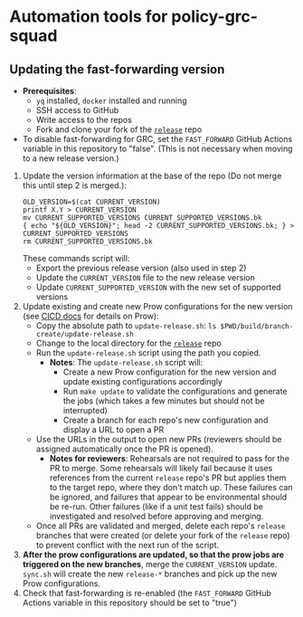 # Automation tools for policy-grc-squad

## Updating the fast-forwarding version

- **Prerequisites**:
  - `yq` installed, `docker` installed and running
  - SSH access to GitHub
  - Write access to the repos
  - Fork and clone your fork of the [`release`](https://github.com/openshift/release) repo
- To disable fast-forwarding for GRC, set the `FAST_FORWARD` GitHub Actions variable in this repository 
  to "false". (This is not necessary when moving to a new release version.)

1. Update the version information at the base of the repo (Do not merge this until step 2 is merged.):
   ```shell
   OLD_VERSION=$(cat CURRENT_VERSION)
   printf X.Y > CURRENT_VERSION
   mv CURRENT_SUPPORTED_VERSIONS CURRENT_SUPPORTED_VERSIONS.bk
   { echo "${OLD_VERSION}"; head -2 CURRENT_SUPPORTED_VERSIONS.bk; } > CURRENT_SUPPORTED_VERSIONS
   rm CURRENT_SUPPORTED_VERSIONS.bk
   ```
   These commands script will:
   - Export the previous release version (also used in step 2)
   - Update the `CURRENT_VERSION` file to the new release version
   - Update `CURRENT_SUPPORTED_VERSION` with the new set of supported versions
2. Update existing and create new Prow configurations for the new version (see
   [CICD docs](https://github.com/stolostron/cicd-docs/blob/main/prow) for details on
   Prow):
   - Copy the absolute path to `update-release.sh`: `ls $PWD/build/branch-create/update-release.sh`
   - Change to the local directory for the [`release`](https://github.com/openshift/release) repo
   - Run the `update-release.sh` script using the path you copied.
     - **Notes**: The `update-release.sh` script will:
       - Create a new Prow configuration for the new version and update existing configurations
         accordingly
       - Run `make update` to validate the configurations and generate the jobs (which takes a few
         minutes but should not be interrupted)
       - Create a branch for each repo's new configuration and display a URL to open a PR
   - Use the URLs in the output to open new PRs (reviewers should be assigned automatically once the
     PR is opened).
     - **Notes for reviewers**: Rehearsals are not required to pass for the PR to merge. Some
       rehearsals will likely fail because it uses references from the current `release` repo's PR
       but applies them to the target repo, where they don't match up. These failures can be
       ignored, and failures that appear to be environmental should be re-run. Other failures (like
       if a unit test fails) should be investigated and resolved before approving and merging.
   - Once all PRs are validated and merged, delete each repo's `release` branches that were created
     (or delete your fork of the `release` repo) to prevent conflict with the next run of the
     script.
3. **After the prow configurations are updated, so that the prow jobs are triggered on the new branches**, 
   merge the `CURRENT_VERSION` update. `sync.sh` will create the new `release-*` branches and pick up the 
   new Prow configurations.
4. Check that fast-forwarding is re-enabled (the `FAST_FORWARD` GitHub Actions variable in this 
   repository should be set to "true")
